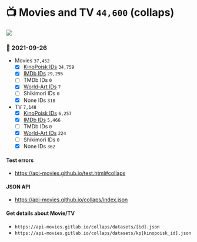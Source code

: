 # :tv: Movies and TV `44,600` (collaps)

<a href="https://API-Movies.github.io"><img src="https://API-Movies.github.io/banner.png?cache"></a>

### :date: 2021-09-26
- Movies `37,452`
  - [x] <a href="https://API-Movies.github.io/collaps/movie_kinopoisk_ids.json">KinoPoisk IDs</a> `34,759`
  - [x] <a href="https://API-Movies.github.io/collaps/movie_imdb_ids.json">IMDb IDs</a> `29,295`
  - [ ] TMDb IDs `0`
  - [x] <a href="https://API-Movies.github.io/collaps/movie_world_art_ids.json">World-Art IDs</a> `7`
  - [ ] Shikimori IDs `0`
  - [x] None IDs `318`
- TV `7,148`
  - [x] <a href="https://API-Movies.github.io/collaps/tv_kinopoisk_ids.json">KinoPoisk IDs</a> `6,257`
  - [x] <a href="https://API-Movies.github.io/collaps/tv_imdb_ids.json">IMDb IDs</a> `5,466`
  - [ ] TMDb IDs `0`
  - [x] <a href="https://API-Movies.github.io/collaps/tv_world_art_ids.json">World-Art IDs</a> `224`
  - [ ] Shikimori IDs `0`
  - [x] None IDs `362`
#### Test errors
- <a href='https://api-movies.github.io/test.html#collaps'>https://api-movies.github.io/test.html#collaps</a>
#### JSON API
- <a href='https://api-movies.github.io/collaps/index.json'>https://api-movies.github.io/collaps/index.json</a>
#### Get details about Movie/TV
- `https://api-movies.gitlab.io/collaps/datasets/[id].json`
- `https://api-movies.gitlab.io/collaps/datasets/kp[kinopoisk_id].json`
